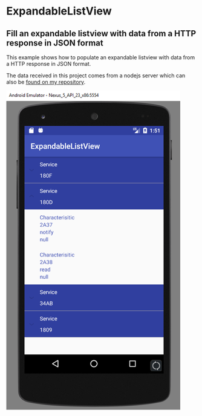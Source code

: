 # ExpandableListView
## Fill an expandable listview with data from a HTTP response in JSON format

This example shows how to populate an expandable listview with data from a HTTP response in JSON format.

The data received in this project comes from a nodejs server which can also be [found on my repository](https://github.com/Ryanor/BA2-Server).

<img src="/screenshot.png">


